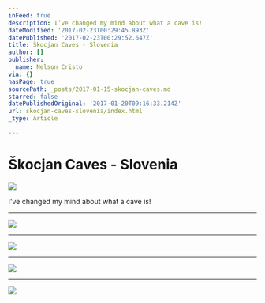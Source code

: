 ```yaml
---
inFeed: true
description: I’ve changed my mind about what a cave is!
dateModified: '2017-02-23T00:29:45.893Z'
datePublished: '2017-02-23T00:29:52.647Z'
title: Škocjan Caves - Slovenia
author: []
publisher:
  name: Nelson Cristo
via: {}
hasPage: true
sourcePath: _posts/2017-01-15-skocjan-caves.md
starred: false
datePublishedOriginal: '2017-01-20T09:16:33.214Z'
url: skocjan-caves-slovenia/index.html
_type: Article

---
```

# Škocjan Caves - Slovenia
![](https://the-grid-user-content.s3-us-west-2.amazonaws.com/aa32f7f3-a64a-40c0-8b3c-7b78f256fb1d.jpg)

I've changed my mind about what a cave is!

---

![](https://the-grid-user-content.s3-us-west-2.amazonaws.com/2b92dfba-7868-47a9-a085-6320e36e3e9b.jpg)

---

![](https://the-grid-user-content.s3-us-west-2.amazonaws.com/c2d43a8c-f157-4954-84e7-b9594ce1fecc.jpg)

---

![](https://the-grid-user-content.s3-us-west-2.amazonaws.com/f2c5e220-dd7d-4fdb-b8ec-73551b7a79c3.jpg)

---

![](https://the-grid-user-content.s3-us-west-2.amazonaws.com/24a603be-a986-478d-81e0-769f7536c614.jpg)